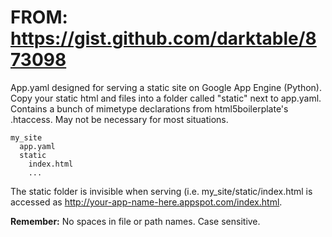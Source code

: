 FROM: https://gist.github.com/darktable/873098
==============================================

App.yaml designed for serving a static site on Google App Engine (Python). Copy your static html and files into a folder called "static" next to app.yaml.  Contains a bunch of mimetype declarations from html5boilerplate's .htaccess.  May not be necessary for most situations.

    my_site
      app.yaml
      static
        index.html
        ...

The static folder is invisible when serving (i.e. my_site/static/index.html is accessed as http://your-app-name-here.appspot.com/index.html.

**Remember:** No spaces in file or path names. Case sensitive.

